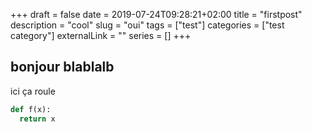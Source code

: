 +++
draft = false
date = 2019-07-24T09:28:21+02:00
title = "firstpost"
description = "cool"
slug = "oui"
tags = ["test"]
categories = ["test category"]
externalLink = ""
series = []
+++

## bonjour blablalb

ici ça roule

~~~python
def f(x):
  return x
~~~
